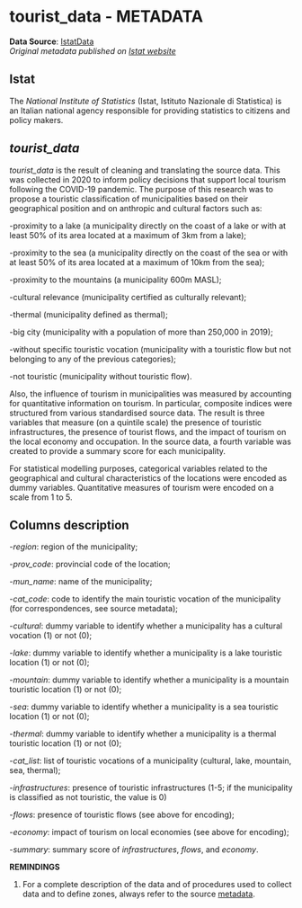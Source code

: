 # tourist_data - METADATA
**Data Source**: [IstatData](https://esploradati.istat.it/databrowser/#/it/dw/categories/IT1,Z0700SER,1.0/SER_TOURISM/SER_TOURISM_RELATED_FILES)\
*Original metadata published on [Istat website](https://www.istat.it/classificazione/classificazione-dei-comuni-in-base-alla-densita-turistica/)*

## Istat
The *National Institute of Statistics* (Istat, Istituto Nazionale di Statistica) is an Italian national agency responsible for providing statistics to citizens and policy makers.

## *tourist_data*
*tourist_data* is the result of cleaning and translating the source data. This was collected in 2020 to inform policy decisions that support local tourism following the COVID-19 pandemic. 
The purpose of this research was to propose a touristic classification of municipalities based on their geographical position and on anthropic and cultural factors such as:

-proximity to a lake (a municipality directly on the coast of a lake or with at least 50% of its area located at a maximum of 3km from a lake);

-proximity to the sea (a municipality directly on the coast of the sea or with at least 50% of its area located at a maximum of 10km from the sea);

-proximity to the mountains (a municipality 600m MASL);

-cultural relevance (municipality certified as culturally relevant);

-thermal (municipality defined as thermal);

-big city (municipality with a population of more than 250,000 in 2019);

-without specific touristic vocation (municipality with a touristic flow but not belonging to any of the previous categories);

-not touristic (municipality without touristic flow).

Also, the influence of tourism in municipalities was measured by accounting for quantitative information on tourism. In particular, composite indices were structured from various 
standardised source data. The result is three variables that measure (on a quintile scale) the presence of touristic infrastructures, the presence of tourist flows, and the impact of 
tourism on the local economy and occupation. In the source data, a fourth variable was created to provide a summary score for each municipality. 

For statistical modelling purposes, categorical variables related to the geographical and cultural characteristics of the locations were encoded as dummy variables. Quantitative measures 
of tourism were encoded on a scale from 1 to 5. 


## Columns description

-*region*: region of the municipality;

-*prov_code*: provincial code of the location;

-*mun_name*: name of the municipality;

-*cat_code*: code to identify the main touristic vocation of the municipality (for correspondences, see source metadata);

-*cultural*: dummy variable to identify whether a municipality has a cultural vocation (1) or not (0);

-*lake*: dummy variable to identify whether a municipality is a lake touristic location (1) or not (0);

-*mountain*: dummy variable to identify whether a municipality is a mountain touristic location (1) or not (0);

-*sea*: dummy variable to identify whether a municipality is a sea touristic location (1) or not (0);

-*thermal*: dummy variable to identify whether a municipality is a thermal touristic location (1) or not (0);

-*cat_list*: list of touristic vocations of a municipality (cultural, lake, mountain, sea, thermal);

-*infrastructures*: presence of touristic infrastructures (1-5; if the municipality is classified as not touristic, the value is 0)

-*flows*: presence of touristic flows (see above for encoding);

-*economy*: impact of tourism on local economies (see above for encoding);

-*summary*: summary score of *infrastructures*, *flows*, and *economy*.

**REMINDINGS**
1. For a complete description of the data and of procedures used to collect data and to define zones, always refer to the source [metadata](https://www.istat.it/classificazione/classificazione-dei-comuni-in-base-alla-densita-turistica/).


